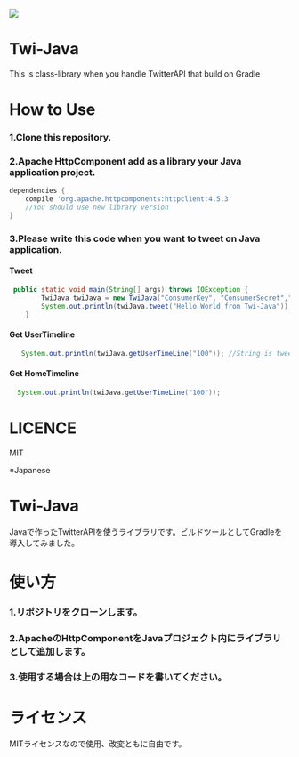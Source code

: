 [![](http://img.shields.io/badge/license-MIT-blue.svg?style=flat-square)](https://github.com/ItinoseSan/Twi-Java/blob/master/TwitterAPI/LICENCE)


# Twi-Java
This is class-library when you handle TwitterAPI that build on Gradle
# How to Use
### 1.Clone this repository.
### 2.Apache HttpComponent add as a library your Java application project.
```build.gradle
dependencies {
    compile 'org.apache.httpcomponents:httpclient:4.5.3'
    //You should use new library version
}
```
### 3.Please write this code when you want to tweet on Java application.
#### Tweet
```Java
 public static void main(String[] args) throws IOException {
        TwiJava twiJava = new TwiJava("ConsumerKey", "ConsumerSecret","AccessToken", "AccessTokenSecret");
        System.out.println(twiJava.tweet("Hello World from Twi-Java"));
    }
```  
#### Get UserTimeline
```Java
   System.out.println(twiJava.getUserTimeLine("100")); //String is tweet count 
```
#### Get HomeTimeline
```Java
  System.out.println(twiJava.getUserTimeLine("100")); 
```
# LICENCE
MIT

※Japanese

# Twi-Java
Javaで作ったTwitterAPIを使うライブラリです。ビルドツールとしてGradleを導入してみました。
# 使い方
### 1.リポジトリをクローンします。
### 2.ApacheのHttpComponentをJavaプロジェクト内にライブラリとして追加します。
### 3.使用する場合は上の用なコードを書いてください。
# ライセンス
MITライセンスなので使用、改変ともに自由です。

    
